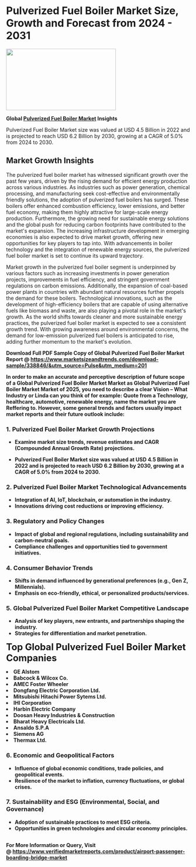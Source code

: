 <H1>Pulverized Fuel Boiler Market Size, Growth and Forecast from 2024 - 2031</H1><img class="aligncenter size-medium wp-image-584254" src="https://thirdeyenews.in/wp-content/uploads/2024/09/Global-Market-Research-300x168.jpeg" alt="" width="300" height="168" /><p><strong>Global&nbsp;<a href="https://www.marketsizeandtrends.com/download-sample/338846/&amp;utm_source=Pulse&amp;utm_medium=201">Pulverized Fuel Boiler Market</a> Insights</strong></p><p>Pulverized Fuel Boiler Market size was valued at USD 4.5 Billion in 2022 and is projected to reach USD 6.2 Billion by 2030, growing at a CAGR of 5.0% from 2024 to 2030.</p><p><h2>Market Growth Insights</h2> <p>The pulverized fuel boiler market has witnessed significant growth over the past few years, driven by the rising demand for efficient energy production across various industries. As industries such as power generation, chemical processing, and manufacturing seek cost-effective and environmentally friendly solutions, the adoption of pulverized fuel boilers has surged. These boilers offer enhanced combustion efficiency, lower emissions, and better fuel economy, making them highly attractive for large-scale energy production. Furthermore, the growing need for sustainable energy solutions and the global push for reducing carbon footprints have contributed to the market's expansion. The increasing infrastructure development in emerging economies is also expected to drive market growth, offering new opportunities for key players to tap into. With advancements in boiler technology and the integration of renewable energy sources, the pulverized fuel boiler market is set to continue its upward trajectory.</p> <p><strong></strong></p> <p>Market growth in the pulverized fuel boiler segment is underpinned by various factors such as increasing investments in power generation projects, improvements in fuel efficiency, and stringent government regulations on carbon emissions. Additionally, the expansion of coal-based power plants in countries with abundant natural resources further propels the demand for these boilers. Technological innovations, such as the development of high-efficiency boilers that are capable of using alternative fuels like biomass and waste, are also playing a pivotal role in the market's growth. As the world shifts towards cleaner and more sustainable energy practices, the pulverized fuel boiler market is expected to see a consistent growth trend. With growing awareness around environmental concerns, the demand for low-emission pulverized fuel boilers is anticipated to rise, adding further momentum to the market's evolution.</p> <p><strong></p><p><span class=""><strong>Download Full PDF Sample Copy of Global Pulverized Fuel Boiler Market Report</strong> @ <a href="https://www.marketsizeandtrends.com/download-sample/338846/&amp;utm_source=Pulse&amp;utm_medium=201" target="_blank">https://www.marketsizeandtrends.com/download-sample/338846/&amp;utm_source=Pulse&amp;utm_medium=201</a></span></p><p>In order to make an accurate and perceptive description of future scope of a Global&nbsp;Pulverized Fuel Boiler Market Market as Global&nbsp;Pulverized Fuel Boiler Market Market of 2025, you need to describe a clear Vision &ndash; What Industry or Linda can you think of for example: Quote from a Technology, healthcare, automotive, renewable energy, name the market you are Reffering to. However, some general trends and factors usually impact market reports and their future outlook include:</p><h3>1.&nbsp;<strong>Pulverized Fuel Boiler Market Growth Projections</strong></h3><ul><li>Examine market size trends, revenue estimates and CAGR (Compounded Annual Growth Rate) projections.</li><li><p>Pulverized Fuel Boiler Market size was valued at USD 4.5 Billion in 2022 and is projected to reach USD 6.2 Billion by 2030, growing at a CAGR of 5.0% from 2024 to 2030.</p></li></ul><h3>2.&nbsp;<strong>Pulverized Fuel Boiler Market Technological Advancements</strong></h3><ul><li>Integration of AI, IoT, blockchain, or automation in the industry.</li><li>Innovations driving cost reductions or improving efficiency.</li></ul><h3>3.&nbsp;<strong>Regulatory and Policy Changes</strong></h3><ul><li>Impact of global and regional regulations, including sustainability and carbon-neutral goals.</li><li>Compliance challenges and opportunities tied to government initiatives.</li></ul><h3>4.&nbsp;<strong>Consumer Behavior Trends</strong></h3><ul><li>Shifts in demand influenced by generational preferences (e.g., Gen Z, Millennials).</li><li>Emphasis on eco-friendly, ethical, or personalized products/services.</li></ul><h3>5.&nbsp;<strong>Global Pulverized Fuel Boiler Market Competitive Landscape</strong></h3><ul><li>Analysis of key players, new entrants, and partnerships shaping the industry.</li><li>Strategies for differentiation and market penetration.</li></ul><p data-pm-slice="1 1 []"><span style="color: inherit; font-family: inherit; font-size: 25px;">Top Global Pulverized Fuel Boiler Market Companies</span></p><div class="" data-test-id=""><p><li>GE Alstom</li><li> Babcock & Wilcox Co.</li><li> AMEC Foster Wheeler</li><li> Dongfang Electric Corporation Ltd.</li><li> Mitsubishi Hitachi Power Sytems Ltd.</li><li> IHI Corporation</li><li> Harbin Electric Company</li><li> Doosan Heavy Industries & Construction</li><li> Bharat Heavy Electricals Ltd.</li><li> Ansaldo S.P.A</li><li> Siemens AG</li><li> Thermax Ltd.</li></p></div><h3>6.&nbsp;<strong>Economic and Geopolitical Factors</strong></h3><ul><li>Influence of global economic conditions, trade policies, and geopolitical events.</li><li>Resilience of the market to inflation, currency fluctuations, or global crises.</li></ul><h3>7.&nbsp;<strong>Sustainability and ESG (Environmental, Social, and Governance)</strong></h3><ul><li>Adoption of sustainable practices to meet ESG criteria.</li><li>Opportunities in green technologies and circular economy principles.</li></ul><h2><strong style="font-size: 14px;">For More Information or Query, Visit @&nbsp;</strong><a style="background-color: #ffffff; font-size: 14px;" href="https://www.marketsizeandtrends.com/report/pulverized-fuel-boiler-market/" target="_blank">https://www.verifiedmarketreports.com/product/airport-passenger-boarding-bridge-market</a></h2>
